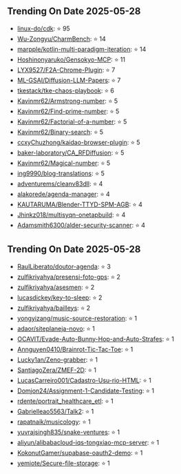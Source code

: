 ## Trending On Date 2025-05-28

- [linux-do/cdk](https://github.com/linux-do/cdk): ⭐ 95 
- [Wu-Zongyu/CharmBench](https://github.com/Wu-Zongyu/CharmBench): ⭐ 14 
- [marpple/kotlin-multi-paradigm-iteration](https://github.com/marpple/kotlin-multi-paradigm-iteration): ⭐ 14 
- [Hoshinonyaruko/Gensokyo-MCP](https://github.com/Hoshinonyaruko/Gensokyo-MCP): ⭐ 11 
- [LYX9527/F2A-Chrome-Plugin](https://github.com/LYX9527/F2A-Chrome-Plugin): ⭐ 7 
- [ML-GSAI/Diffusion-LLM-Papers](https://github.com/ML-GSAI/Diffusion-LLM-Papers): ⭐ 7 
- [tkestack/tke-chaos-playbook](https://github.com/tkestack/tke-chaos-playbook): ⭐ 6 
- [Kavinmr62/Armstrong-number](https://github.com/Kavinmr62/Armstrong-number): ⭐ 5 
- [Kavinmr62/Find-prime-number](https://github.com/Kavinmr62/Find-prime-number): ⭐ 5 
- [Kavinmr62/Factorial-of-a-number](https://github.com/Kavinmr62/Factorial-of-a-number): ⭐ 5 
- [Kavinmr62/Binary-search](https://github.com/Kavinmr62/Binary-search): ⭐ 5 
- [ccxyChuzhong/kaidao-browser-plugin](https://github.com/ccxyChuzhong/kaidao-browser-plugin): ⭐ 5 
- [baker-laboratory/CA_RFDiffusion](https://github.com/baker-laboratory/CA_RFDiffusion): ⭐ 5 
- [Kavinmr62/Magical-number](https://github.com/Kavinmr62/Magical-number): ⭐ 5 
- [ing9990/blog-translations](https://github.com/ing9990/blog-translations): ⭐ 5 
- [adventurems/cleanv83dll](https://github.com/adventurems/cleanv83dll): ⭐ 4 
- [alakorede/agenda-manager](https://github.com/alakorede/agenda-manager): ⭐ 4 
- [KAUTARUMA/Blender-TTYD-SPM-AGB](https://github.com/KAUTARUMA/Blender-TTYD-SPM-AGB): ⭐ 4 
- [Jhinkz018/multisyqn-onetapbuild](https://github.com/Jhinkz018/multisyqn-onetapbuild): ⭐ 4 
- [Adamsmith6300/alder-security-scanner](https://github.com/Adamsmith6300/alder-security-scanner): ⭐ 4 

## Trending On Date 2025-05-28

- [RaulLiberato/doutor-agenda](https://github.com/RaulLiberato/doutor-agenda): ⭐ 3 
- [zulfikriyahya/presensi-foto-gps](https://github.com/zulfikriyahya/presensi-foto-gps): ⭐ 2 
- [zulfikriyahya/asesmen](https://github.com/zulfikriyahya/asesmen): ⭐ 2 
- [lucasdickey/key-to-sleep](https://github.com/lucasdickey/key-to-sleep): ⭐ 2 
- [zulfikriyahya/bailleys](https://github.com/zulfikriyahya/bailleys): ⭐ 2 
- [yongyizang/music-source-restoration](https://github.com/yongyizang/music-source-restoration): ⭐ 1 
- [adaor/siteplaneja-novo](https://github.com/adaor/siteplaneja-novo): ⭐ 1 
- [OCAVIT/Evade-Auto-Bunny-Hop-and-Auto-Strafes](https://github.com/OCAVIT/Evade-Auto-Bunny-Hop-and-Auto-Strafes): ⭐ 1 
- [Annguyen0410/Brainrot-Tic-Tac-Toe](https://github.com/Annguyen0410/Brainrot-Tic-Tac-Toe): ⭐ 1 
- [Lucky1an/Zeno-grabber](https://github.com/Lucky1an/Zeno-grabber): ⭐ 1 
- [SantiagoZera/ZMEF-2D](https://github.com/SantiagoZera/ZMEF-2D): ⭐ 1 
- [LucasCarreiro001/Cadastro-Usu-rio-HTML](https://github.com/LucasCarreiro001/Cadastro-Usu-rio-HTML): ⭐ 1 
- [Domjon24/Assignment-1-Candidate-Testing](https://github.com/Domjon24/Assignment-1-Candidate-Testing): ⭐ 1 
- [rdente/portrait_healthcare_etl](https://github.com/rdente/portrait_healthcare_etl): ⭐ 1 
- [Gabrielleao5563/Talk2](https://github.com/Gabrielleao5563/Talk2): ⭐ 1 
- [rapatnaik/musicology](https://github.com/rapatnaik/musicology): ⭐ 1 
- [yuvrajsingh835/snake-ventures](https://github.com/yuvrajsingh835/snake-ventures): ⭐ 1 
- [aliyun/alibabacloud-iqs-tongxiao-mcp-server](https://github.com/aliyun/alibabacloud-iqs-tongxiao-mcp-server): ⭐ 1 
- [KokonutGamer/supabase-oauth2-demo](https://github.com/KokonutGamer/supabase-oauth2-demo): ⭐ 1 
- [yemiote/Secure-file-storage](https://github.com/yemiote/Secure-file-storage): ⭐ 1